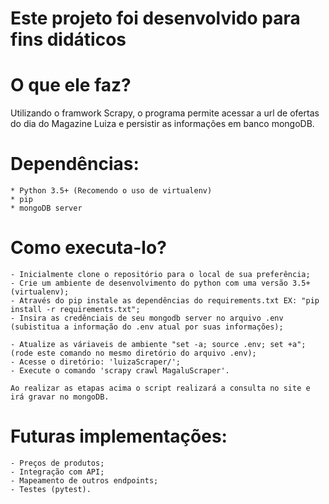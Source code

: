 # Este projeto foi desenvolvido para fins didáticos

# O que ele faz?
Utilizando o framwork Scrapy, o programa permite acessar a url de ofertas do dia do Magazine Luiza e persistir as informações em banco mongoDB.

# Dependências:
    * Python 3.5+ (Recomendo o uso de virtualenv)
    * pip
    * mongoDB server

# Como executa-lo?
    - Inicialmente clone o repositório para o local de sua preferência;
    - Crie um ambiente de desenvolvimento do python com uma versão 3.5+ (virtualenv);
    - Através do pip instale as dependências do requirements.txt EX: "pip install -r requirements.txt";
    - Insira as credênciais de seu mongodb server no arquivo .env (subistitua a informação do .env atual por suas informações);

    - Atualize as váriaveis de ambiente "set -a; source .env; set +a"; (rode este comando no mesmo diretório do arquivo .env);
    - Acesse o diretório: 'luizaScraper/';
    - Execute o comando 'scrapy crawl MagaluScraper'.

    Ao realizar as etapas acima o script realizará a consulta no site e irá gravar no mongoDB.

# Futuras implementações:
    - Preços de produtos;
    - Integração com API;
    - Mapeamento de outros endpoints;
    - Testes (pytest).